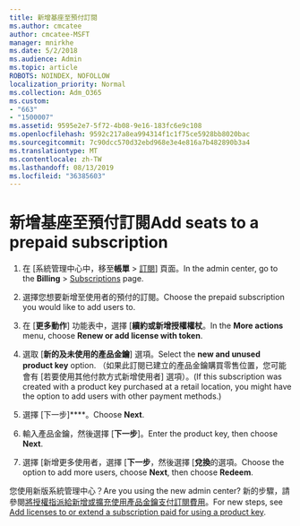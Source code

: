```yaml
---
title: 新增基座至預付訂閱
ms.author: cmcatee
author: cmcatee-MSFT
manager: mnirkhe
ms.date: 5/2/2018
ms.audience: Admin
ms.topic: article
ROBOTS: NOINDEX, NOFOLLOW
localization_priority: Normal
ms.collection: Adm_O365
ms.custom:
- "663"
- "1500007"
ms.assetid: 9595e2e7-5f72-4b08-9e16-183fc6e9c108
ms.openlocfilehash: 9592c217a8ea994314f1c1f75ce5928bb8020bac
ms.sourcegitcommit: 7c90dcc570d32ebd968e3e4e816a7b482890b3a4
ms.translationtype: MT
ms.contentlocale: zh-TW
ms.lasthandoff: 08/13/2019
ms.locfileid: "36385603"
---
```

# <a name="add-seats-to-a-prepaid-subscription"></a><span data-ttu-id="89210-102">新增基座至預付訂閱</span><span class="sxs-lookup"><span data-stu-id="89210-102">Add seats to a prepaid subscription</span></span>

1. <span data-ttu-id="89210-103">在 [系統管理中心中，移至**帳單** \> [訂閱](https://go.microsoft.com/fwlink/p/?linkid=842054)] 頁面。</span><span class="sxs-lookup"><span data-stu-id="89210-103">In the admin center, go to the **Billing** \> [Subscriptions](https://go.microsoft.com/fwlink/p/?linkid=842054) page.</span></span>

2. <span data-ttu-id="89210-104">選擇您想要新增至使用者的預付的訂閱。</span><span class="sxs-lookup"><span data-stu-id="89210-104">Choose the prepaid subscription you would like to add users to.</span></span>

3. <span data-ttu-id="89210-105">在 [**更多動作**] 功能表中，選擇 [**續約或新增授權權杖**。</span><span class="sxs-lookup"><span data-stu-id="89210-105">In the **More actions** menu, choose **Renew or add license with token**.</span></span>

4. <span data-ttu-id="89210-106">選取 [**新的及未使用的產品金鑰**] 選項。</span><span class="sxs-lookup"><span data-stu-id="89210-106">Select the **new and unused product key** option.</span></span> <span data-ttu-id="89210-107">（如果此訂閱已建立的產品金鑰購買零售位置，您可能會有 [若要使用其他付款方式新增使用者] 選項）。</span><span class="sxs-lookup"><span data-stu-id="89210-107">(If this subscription was created with a product key purchased at a retail location, you might have the option to add users with other payment methods.)</span></span>

5. <span data-ttu-id="89210-108">選擇 [下一步]\*\*\*\*。</span><span class="sxs-lookup"><span data-stu-id="89210-108">Choose **Next**.</span></span>

6. <span data-ttu-id="89210-109">輸入產品金鑰，然後選擇 [**下一步**]。</span><span class="sxs-lookup"><span data-stu-id="89210-109">Enter the product key, then choose **Next**.</span></span>

7. <span data-ttu-id="89210-110">選擇 [新增更多使用者，選擇 [**下一步**，然後選擇 [**兌換**的選項。</span><span class="sxs-lookup"><span data-stu-id="89210-110">Choose the option to add more users, choose **Next**, then choose **Redeem**.</span></span>

<span data-ttu-id="89210-111">您使用新版系統管理中心？</span><span class="sxs-lookup"><span data-stu-id="89210-111">Are you using the new admin center?</span></span> <span data-ttu-id="89210-112">新的步驟，請參閱[將授權指派給新增或擴充使用產品金鑰支付訂閱費用](https://docs.microsoft.com/en-us/office365/admin/misc/add-licenses-using-product-key)。</span><span class="sxs-lookup"><span data-stu-id="89210-112">For new steps, see [Add licenses to or extend a subscription paid for using a product key](https://docs.microsoft.com/en-us/office365/admin/misc/add-licenses-using-product-key).</span></span>